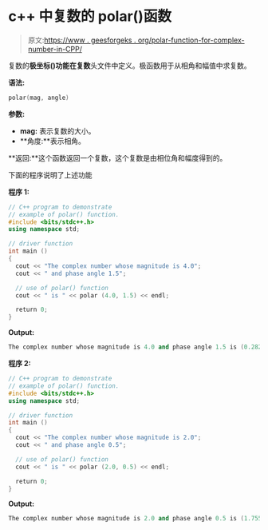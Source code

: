 # c++ 中复数的 polar()函数

> 原文:[https://www . geesforgeks . org/polar-function-for-complex-number-in-CPP/](https://www.geeksforgeeks.org/polar-function-for-complex-number-in-cpp/)

复数的**极坐标()**功能在**复数**头文件中定义。极函数用于从相角和幅值中求复数。

**语法:**

```cpp
polar(mag, angle)

```

**参数:**

*   **mag:** 表示复数的大小。
*   **角度:**表示相角。

**返回:**这个函数返回一个复数，这个复数是由相位角和幅度得到的。

下面的程序说明了上述功能

**程序 1:**

```cpp
// C++ program to demonstrate
// example of polar() function.
#include <bits/stdc++.h>
using namespace std;

// driver function
int main ()
{
  cout << "The complex number whose magnitude is 4.0";
  cout << " and phase angle 1.5";

  // use of polar() function
  cout << " is " << polar (4.0, 1.5) << endl;

  return 0;
}
```

**Output:**

```cpp
The complex number whose magnitude is 4.0 and phase angle 1.5 is (0.282949,3.98998)

```

**程序 2:**

```cpp
// C++ program to demonstrate
// example of polar() function.
#include <bits/stdc++.h>
using namespace std;

// driver function
int main ()
{
  cout << "The complex number whose magnitude is 2.0";
  cout << " and phase angle 0.5";

  // use of polar() function
  cout << " is " << polar (2.0, 0.5) << endl;

  return 0;
}
```

**Output:**

```cpp
The complex number whose magnitude is 2.0 and phase angle 0.5 is (1.75517,0.958851)

```